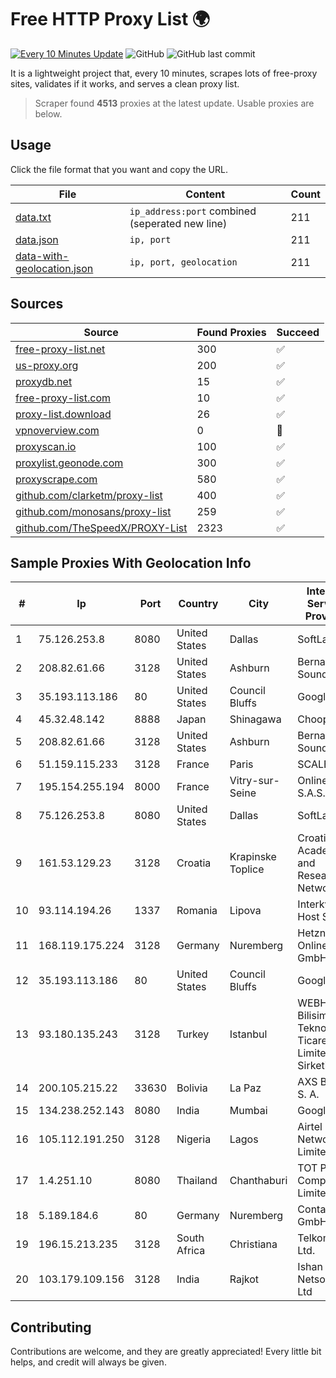 
# Free HTTP Proxy List 🌍

[![Every 10 Minutes Update](https://github.com/mertguvencli/http-proxy-list/actions/workflows/main.yml/badge.svg?branch=main)](https://github.com/mertguvencli/http-proxy-list/actions/workflows/main.yml)
![GitHub](https://img.shields.io/github/license/mertguvencli/http-proxy-list)
![GitHub last commit](https://img.shields.io/github/last-commit/mertguvencli/http-proxy-list)

It is a lightweight project that, every 10 minutes, scrapes lots of free-proxy sites, validates if it works, and serves a clean proxy list.


> Scraper found **4513** proxies at the latest update. Usable proxies are below.

## Usage

Click the file format that you want and copy the URL.


|File|Content|Count|
|----|-------|-----|
|[data.txt](https://raw.githubusercontent.com/mertguvencli/http-proxy-list/main/proxy-list/data.txt)|`ip_address:port` combined (seperated new line)|211|
|[data.json](https://raw.githubusercontent.com/mertguvencli/http-proxy-list/main/proxy-list/data.json)|`ip, port`|211|
|[data-with-geolocation.json](https://raw.githubusercontent.com/mertguvencli/http-proxy-list/main/proxy-list/data-with-geolocation.json)|`ip, port, geolocation`|211|

## Sources

|Source|Found Proxies|Succeed|
|------|-------------|-------|
|[free-proxy-list.net](https://free-proxy-list.net)|300|✅|
|[us-proxy.org](https://www.us-proxy.org)|200|✅|
|[proxydb.net](http://proxydb.net)|15|✅|
|[free-proxy-list.com](https://free-proxy-list.com/?page=&port=&type%5B%5D=http&type%5B%5D=https&up_time=0&search=Search)|10|✅|
|[proxy-list.download](https://www.proxy-list.download/HTTP)|26|✅|
|[vpnoverview.com](https://vpnoverview.com/privacy/anonymous-browsing/free-proxy-servers)|0|🚫|
|[proxyscan.io](https://www.proxyscan.io)|100|✅|
|[proxylist.geonode.com](https://proxylist.geonode.com/api/proxy-list?limit=300&page=1&sort_by=lastChecked&sort_type=desc&protocols=http,https)|300|✅|
|[proxyscrape.com](https://api.proxyscrape.com/v2/?request=displayproxies&protocol=http&timeout=10000&country=all&ssl=all&anonymity=all)|580|✅|
|[github.com/clarketm/proxy-list](https://raw.githubusercontent.com/clarketm/proxy-list/master/proxy-list-raw.txt)|400|✅|
|[github.com/monosans/proxy-list](https://raw.githubusercontent.com/monosans/proxy-list/main/proxies/http.txt)|259|✅|
|[github.com/TheSpeedX/PROXY-List](https://raw.githubusercontent.com/TheSpeedX/PROXY-List/master/http.txt)|2323|✅|


## Sample Proxies With Geolocation Info

|#|Ip|Port|Country|City|Internet Service Provider|
|-|--|----|-------|----|-------------------------|
|1|75.126.253.8|8080|United States|Dallas|SoftLayer|
|2|208.82.61.66|3128|United States|Ashburn|Bernardi Sounds|
|3|35.193.113.186|80|United States|Council Bluffs|Google LLC|
|4|45.32.48.142|8888|Japan|Shinagawa|Choopa|
|5|208.82.61.66|3128|United States|Ashburn|Bernardi Sounds|
|6|51.159.115.233|3128|France|Paris|SCALEWAY|
|7|195.154.255.194|8000|France|Vitry-sur-Seine|Online S.A.S.|
|8|75.126.253.8|8080|United States|Dallas|SoftLayer|
|9|161.53.129.23|3128|Croatia|Krapinske Toplice|Croatian Academic and Research Network|
|10|93.114.194.26|1337|Romania|Lipova|Interkvm Host SRL|
|11|168.119.175.224|3128|Germany|Nuremberg|Hetzner Online GmbH|
|12|35.193.113.186|80|United States|Council Bluffs|Google LLC|
|13|93.180.135.243|3128|Turkey|Istanbul|WEBHANE Bilisim Teknolojileri Ticaret Limited Sirketi|
|14|200.105.215.22|33630|Bolivia|La Paz|AXS Bolivia S. A.|
|15|134.238.252.143|8080|India|Mumbai|Google LLC|
|16|105.112.191.250|3128|Nigeria|Lagos|Airtel Networks Limited|
|17|1.4.251.10|8080|Thailand|Chanthaburi|TOT Public Company Limited|
|18|5.189.184.6|80|Germany|Nuremberg|Contabo GmbH|
|19|196.15.213.235|3128|South Africa|Christiana|Telkom SA Ltd.|
|20|103.179.109.156|3128|India|Rajkot|Ishan Netsol Pvt Ltd|



## Contributing

Contributions are welcome, and they are greatly appreciated! Every
little bit helps, and credit will always be given.

